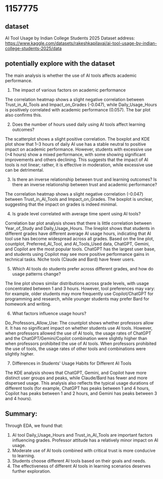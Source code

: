# 1157775
## dataset
AI Tool Usage by Indian College Students 2025
Dataset address: https://www.kaggle.com/datasets/rakeshkapilavai/ai-tool-usage-by-indian-college-students-2025/data

## potentially explore with the dataset
The main analysis is whether the use of AI tools affects academic performance.

1. The impact of various factors on academic performance

The correlation heatmap shows a slight negative correlation between Trust_in_AI_Tools and Impact_on_Grades (-0.047), while Daily_Usage_Hours is positively correlated with academic performance (0.057).
The bar plot also confirms this.

2. Does the number of hours used daily using AI tools affect learning outcomes?

The scatterplot shows a slight positive correlation.
The boxplot and KDE plot show that 1–3 hours of daily AI use has a stable neutral to positive impact on academic performance.
However, students with excessive use (>4 hours) show a mixed performance, with some showing significant improvements and others declining. This suggests that the impact of AI tools is not linear; rather, it is effective in moderation, while excessive use can be detrimental.

3. Is there an inverse relationship between trust and learning outcomes? Is there an inverse relationship between trust and academic performance?

The correlation heatmap shows a slight negative correlation (-0.047) between Trust_in_AI_Tools and Impact_on_Grades.
The boxplot is unclear, suggesting that the impact on grades is indeed minimal.

4. Is grade level correlated with average time spent using AI tools?

Correlation bar plot analysis shows that there is little correlation between Year_of_Study and Daily_Usage_Hours.
The lineplot shows that students in different grades have different average AI usage hours, indicating that AI tool use has become widespread across all grades. Based on the line plot, countplot, Preferred_AI_Tool, and AI_Tools_Used data, ChatGPT, Gemini, and Copilot are the most popular tools. ChatGPT has the largest user base, and students using Copilot may see more positive performance gains in technical tasks. Niche tools (Claude and Bard) have fewer users.

5. Which AI tools do students prefer across different grades, and how do usage patterns change?

The line plot shows similar distributions across grade levels, with usage concentrated between 1 and 3 hours.
However, tool preferences may vary: for example, older students may more frequently use Copilot/ChatGPT for programming and research, while younger students may prefer Bard for homework and writing.

6. What factors influence usage hours?

Do_Professors_Allow_Use: The countplot shows whether professors allow it. It has no significant impact on whether students use AI tools. However, when professors allowed the use of AI tools, the usage rates of ChatGPT and the ChatGPT/Gemini/Copilot combination were slightly higher than when professors prohibited the use of AI tools. When professors prohibited the use of tools, the usage rates of other tools and combinations were slightly higher.

7. Differences in Students' Usage Habits for Different AI Tools

The KDE analysis shows that ChatGPT, Gemini, and Copilot have more distinct user groups and peaks, while Claude/Bard has fewer and more dispersed usage.
This analysis also reflects the typical usage durations of different tools (for example, ChatGPT has peaks between 1 and 4 hours, Copilot has peaks between 1 and 2 hours, and Gemini has peaks between 3 and 4 hours).

## Summary:
Through EDA, we found that:
1. AI tool Daily_Usage_Hours and Trust_in_AI_Tools are important factors influencing grades. Professor attitude has a relatively minor impact on AI usage.
2. Moderate use of AI tools combined with critical trust is more conducive to learning.
3. Students choose different AI tools based on their goals and needs. 
4. The effectiveness of different AI tools in learning scenarios deserves further exploration.